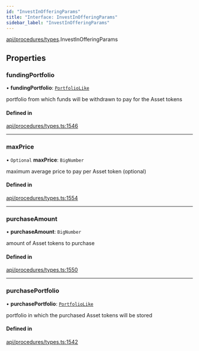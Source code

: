 ```yaml
---
id: "InvestInOfferingParams"
title: "Interface: InvestInOfferingParams"
sidebar_label: "InvestInOfferingParams"
---
```


[api/procedures/types](../../../../../modules/API/Procedures/Types/Types.md).InvestInOfferingParams

## Properties

### fundingPortfolio

• **fundingPortfolio**: [`PortfolioLike`](../../../../../modules/API/Entities/Types/Types.md#portfoliolike)

portfolio from which funds will be withdrawn to pay for the Asset tokens

#### Defined in

[api/procedures/types.ts:1546](https://github.com/PolymeshAssociation/polymesh-sdk/blob/5b946f904/src/api/procedures/types.ts#L1546)

___

### maxPrice

• `Optional` **maxPrice**: `BigNumber`

maximum average price to pay per Asset token (optional)

#### Defined in

[api/procedures/types.ts:1554](https://github.com/PolymeshAssociation/polymesh-sdk/blob/5b946f904/src/api/procedures/types.ts#L1554)

___

### purchaseAmount

• **purchaseAmount**: `BigNumber`

amount of Asset tokens to purchase

#### Defined in

[api/procedures/types.ts:1550](https://github.com/PolymeshAssociation/polymesh-sdk/blob/5b946f904/src/api/procedures/types.ts#L1550)

___

### purchasePortfolio

• **purchasePortfolio**: [`PortfolioLike`](../../../../../modules/API/Entities/Types/Types.md#portfoliolike)

portfolio in which the purchased Asset tokens will be stored

#### Defined in

[api/procedures/types.ts:1542](https://github.com/PolymeshAssociation/polymesh-sdk/blob/5b946f904/src/api/procedures/types.ts#L1542)
